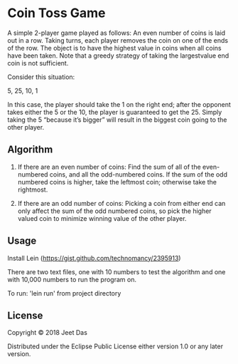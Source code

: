 # Coin Toss Game

A simple 2-player game played as follows: An even number of coins is laid out in a row.
Taking turns, each player removes the coin on one of the ends of the row. The object is to have the
highest value in coins when all coins have been taken. Note that a greedy strategy of taking the largestvalue
end coin is not sufficient.

Consider this situation:

5, 25, 10, 1

In this case, the player should take the 1 on the right end; after the opponent takes either the 5 or the 10,
the player is guaranteed to get the 25. Simply taking the 5 “because it’s bigger” will result in the
biggest coin going to the other player.

## Algorithm

1. If there are an even number of coins: Find the sum of all of the even-numbered coins, and all the odd-numbered coins. If the sum of the odd numbered coins is higher, take the leftmost coin; otherwise take the rightmost.

2. If there are an odd number of coins: Picking a coin from either end can only affect the sum of the odd numbered coins, so pick the higher valued coin to minimize winning value of the other player.


## Usage

Install Lein (https://gist.github.com/technomancy/2395913)

There are two text files, one with 10 numbers to test the algorithm and one with 10,000 numbers to run the program on.

To run: 'lein run' from project directory

## License

Copyright © 2018 Jeet Das

Distributed under the Eclipse Public License either version 1.0 or any later version.
